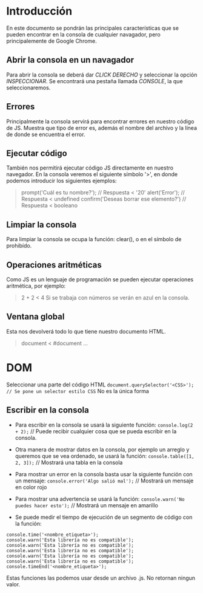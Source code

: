 # Introducción
En este documento se pondrán las principales características que se pueden encontrar en la consola de cualquier navagador, pero principalemente de Google Chrome.

## Abrir la consola en un navagador
Para abrir la consola se deberá dar *CLICK DERECHO* y seleccionar la opción *INSPECCIONAR*. Se encontrará una pestaña llamada *CONSOLE*, la que seleccionaremos.

## Errores
Principalmente la consola servirá para encontrar errores en nuestro código de JS. Muestra que tipo de error es, además el nombre del archivo y la línea de donde se encuentra el error.

## Ejecutar código
También nos permitirá ejecutar código JS directamente en nuestro navegador. En la consola veremos el siguiente símbolo '>', en donde podemos introducir los siguientes ejemplos:
> prompt('Cuál es tu nombre?'); // Respuesta < '20'
> alert('Error'); // Respuesta < undefined
> confirm('Deseas borrar ese elemento?') // Respuesta < booleano

## Limpiar la consola
Para limpiar la consola se ocupa la función: clear(), o en el símbolo de prohibído.

## Operaciones aritméticas
Como JS es un lenguaje de programación se pueden ejecutar operaciones aritmética, por ejemplo:
> 2 + 2
< 4
Si se trabaja con números se verán en azul en la consola.

## Ventana global
Esta nos devolverá todo lo que tiene nuestro documento HTML.
> document
< #document
    <!DOCTYPE html>
    ...
    </html>

# DOM
Seleccionar una parte del código HTML
`document.querySelector('<CSS>'); // Se pone un selector estilo CSS`
No es la única forma

## Escribir en la consola
- Para escribir en la consola se usará la siguiente función:
`console.log(2 + 2);` // Puede recibir cualquier cosa que se pueda escribir en la consola.

- Otra manera de mostrar datos en la consola, por ejemplo un arreglo y queremos que se vea ordenado, se usará la función:
`console.table([1, 2, 3]);` // Mostrará una tabla en la consola

- Para mostrar un error en la consola basta usar la siguiente función con un mensaje:
`console.error('Algo salió mal');` // Mostrará un mensaje en color rojo

- Para mostrar una advertencia se usará la función:
`console.warn('No puedes hacer esto');` // Mostrará un mensaje en amarillo

- Se puede medir el tiempo de ejecución de un segmento de código con la función:
~~~
console.time('<nombre_etiqueta>');
console.warn('Esta librería no es compatible');
console.warn('Esta librería no es compatible'); 
console.warn('Esta librería no es compatible'); 
console.warn('Esta librería no es compatible'); 
console.warn('Esta librería no es compatible'); 
console.timeEnd('<nombre_etiqueta>');
~~~

Estas funciones las podemos usar desde un archivo .js. No retornan ningun valor.


